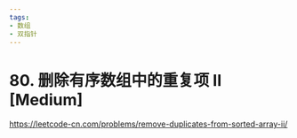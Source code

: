 ```yaml
---
tags:
- 数组
- 双指针
---
```


# 80. 删除有序数组中的重复项 II [Medium]

<https://leetcode-cn.com/problems/remove-duplicates-from-sorted-array-ii/>
